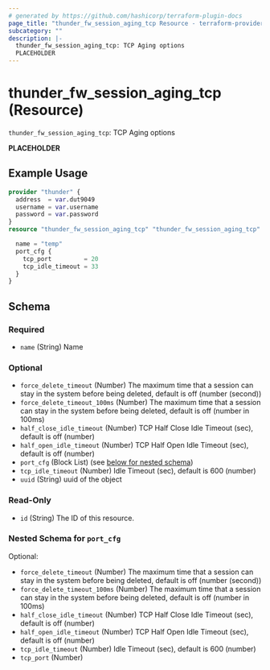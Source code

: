 ```yaml
---
# generated by https://github.com/hashicorp/terraform-plugin-docs
page_title: "thunder_fw_session_aging_tcp Resource - terraform-provider-thunder"
subcategory: ""
description: |-
  thunder_fw_session_aging_tcp: TCP Aging options
  PLACEHOLDER
---
```


# thunder_fw_session_aging_tcp (Resource)

`thunder_fw_session_aging_tcp`: TCP Aging options

__PLACEHOLDER__

## Example Usage

```terraform
provider "thunder" {
  address  = var.dut9049
  username = var.username
  password = var.password
}
resource "thunder_fw_session_aging_tcp" "thunder_fw_session_aging_tcp" {

  name = "temp"
  port_cfg {
    tcp_port         = 20
    tcp_idle_timeout = 33
  }
}
```

<!-- schema generated by tfplugindocs -->
## Schema

### Required

- `name` (String) Name

### Optional

- `force_delete_timeout` (Number) The maximum time that a session can stay in the system before being deleted, default is off (number (second))
- `force_delete_timeout_100ms` (Number) The maximum time that a session can stay in the system before being deleted, default is off (number in 100ms)
- `half_close_idle_timeout` (Number) TCP Half Close Idle Timeout (sec), default is off (number)
- `half_open_idle_timeout` (Number) TCP Half Open Idle Timeout (sec), default is off (number)
- `port_cfg` (Block List) (see [below for nested schema](#nestedblock--port_cfg))
- `tcp_idle_timeout` (Number) Idle Timeout (sec), default is 600 (number)
- `uuid` (String) uuid of the object

### Read-Only

- `id` (String) The ID of this resource.

<a id="nestedblock--port_cfg"></a>
### Nested Schema for `port_cfg`

Optional:

- `force_delete_timeout` (Number) The maximum time that a session can stay in the system before being deleted, default is off (number (second))
- `force_delete_timeout_100ms` (Number) The maximum time that a session can stay in the system before being deleted, default is off (number in 100ms)
- `half_close_idle_timeout` (Number) TCP Half Close Idle Timeout (sec), default is off (number)
- `half_open_idle_timeout` (Number) TCP Half Open Idle Timeout (sec), default is off (number)
- `tcp_idle_timeout` (Number) Idle Timeout (sec), default is 600 (number)
- `tcp_port` (Number)


